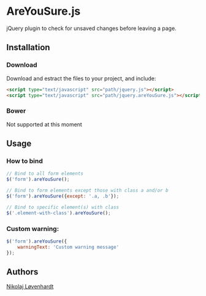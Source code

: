 # AreYouSure.js
jQuery plugin to check for unsaved changes before leaving a page.

## Installation

### Download
Download and estract the files to your project, and include:

```html
<script type="text/javascript" src="path/jquery.js"></script>
<script type="text/javascript" src="path/jquery.areYouSure.js"></script>
```

### Bower
Not supported at this moment

## Usage

### How to bind
```javascript
// Bind to all form elements
$('form').areYouSure();

// Bind to form elements except those with class a and/or b
$('form').areYouSure({except: '.a, .b'});

// Bind to specific element(s) with class
$('.element-with-class').areYouSure();
```

### Custom warning:
```javascript
$('form').areYouSure({
    warningText: 'Custom warning message'
});
```

## Authors
[Nikolaj Løvenhardt](http://github.com/nikolajlovenhardt)